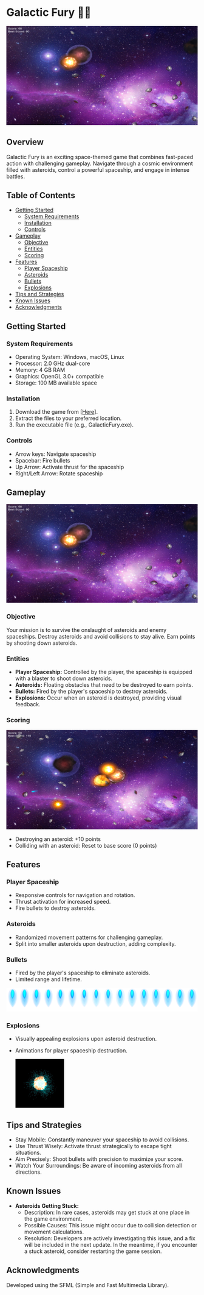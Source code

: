 # Galactic Fury 🚀🚀
![Gameplay Screenshot](gameplay-screenshot/SCR1.png)

## Overview
Galactic Fury is an exciting space-themed game that combines fast-paced action with challenging gameplay. Navigate through a cosmic environment filled with asteroids, control a powerful spaceship, and engage in intense battles.

## Table of Contents
- [Getting Started](#getting-started)
  - [System Requirements](#system-requirements)
  - [Installation](#installation)
  - [Controls](#controls)
- [Gameplay](#gameplay)
  - [Objective](#objective)
  - [Entities](#entities)
  - [Scoring](#scoring)
- [Features](#features)
  - [Player Spaceship](#player-spaceship)
  - [Asteroids](#asteroids)
  - [Bullets](#bullets)
  - [Explosions](#explosions)
- [Tips and Strategies](#tips-and-strategies)
- [Known Issues](#known-issues)
- [Acknowledgments](#acknowledgments)

## Getting Started

### System Requirements
- Operating System: Windows, macOS, Linux
- Processor: 2.0 GHz dual-core
- Memory: 4 GB RAM
- Graphics: OpenGL 3.0+ compatible
- Storage: 100 MB available space

### Installation
1. Download the game from [[Here](https://github.com/Avinash7770/Galactic-Fury)].
2. Extract the files to your preferred location.
3. Run the executable file (e.g., GalacticFury.exe).

### Controls
- Arrow keys: Navigate spaceship
- Spacebar: Fire bullets
- Up Arrow: Activate thrust for the spaceship
- Right/Left Arrow: Rotate spaceship

## Gameplay
![Gameplay Screenshot](gameplay-screenshot/SCR1.png)
### Objective
Your mission is to survive the onslaught of asteroids and enemy spaceships. Destroy asteroids and avoid collisions to stay alive. Earn points by shooting down asteroids.

### Entities
- **Player Spaceship:** Controlled by the player, the spaceship is equipped with a blaster to shoot down asteroids.
- **Asteroids:** Floating obstacles that need to be destroyed to earn points.
- **Bullets:** Fired by the player's spaceship to destroy asteroids.
- **Explosions:** Occur when an asteroid is destroyed, providing visual feedback.


### Scoring
![Gameplay Screenshot](gameplay-screenshot/SCR2.png)
- Destroying an asteroid: +10 points
- Colliding with an asteroid: Reset to base score (0 points)

## Features

### Player Spaceship
- Responsive controls for navigation and rotation.
- Thrust activation for increased speed.
- Fire bullets to destroy asteroids.

### Asteroids
- Randomized movement patterns for challenging gameplay.
- Split into smaller asteroids upon destruction, adding complexity.

### Bullets
- Fired by the player's spaceship to eliminate asteroids.
- Limited range and lifetime.


![Bullets](images/fire_blue.png)

### Explosions
- Visually appealing explosions upon asteroid destruction.
- Animations for player spaceship destruction.

  
  ![Explosions](images/explosions/type_A.gif)

## Tips and Strategies
- Stay Mobile: Constantly maneuver your spaceship to avoid collisions.
- Use Thrust Wisely: Activate thrust strategically to escape tight situations.
- Aim Precisely: Shoot bullets with precision to maximize your score.
- Watch Your Surroundings: Be aware of incoming asteroids from all directions.

## Known Issues
- **Asteroids Getting Stuck:**
   - Description: In rare cases, asteroids may get stuck at one place in the game environment.
   - Possible Causes: This issue might occur due to collision detection or movement calculations.
   - Resolution: Developers are actively investigating this issue, and a fix will be included in the next update. In the meantime, if you encounter a stuck asteroid, consider restarting the game session.

## Acknowledgments
Developed using the SFML (Simple and Fast Multimedia Library).
